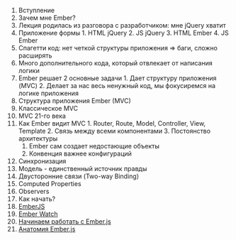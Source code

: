 1. Вступление
2. Зачем мне Ember?
  1. Лекция родилась из разговора с разработчиком: мне jQuery хватит
  2. Приложение формы
    1. HTML jQuery
    2. JS jQuery
    3. HTML Ember
    4. JS Ember
  3. Спагетти код: нет четкой структуры приложения => баги, сложно расширять
  4. Много дополнительного кода, который отвлекает от написания логики
  5. Ember решает 2 основные задачи
    1. Дает структуру приложения (MVC)
    2. Делает за нас весь ненужный код, мы фокусиремся на логике приложения
3. Структура приложения Ember (MVC)
  1. Классическое MVC
  2. MVC 21-го века
  3. Как Ember видит MVC
    1. Router, Route, Model, Controller, View, Template
    2. Связь между всеми компонентами
    3. Постоянство архитектуры
      1. Ember сам создает недостающие объекты
      2. Конвенция важнее конфигураций
4. Синхронизация
  1. Модель - единственный источник правды
  2. Двусторонние связи (Two-way Binding)
  3. Computed Properties
  4. Observers
5. Как начать?
  1. [EmberJS](http://www.emberjs.com)
  2. [Ember Watch](http://emberwatch.com/)
  3. [Начинаем работать с Ember.js](http://habrahabr.ru/post/149036/)
  4. [Анатомия Ember.js](http://habrahabr.ru/post/212441/)
